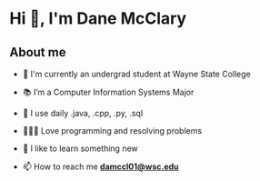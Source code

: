# Hi 👋, I'm Dane McClary
## About me

- 🏦 I'm currently an undergrad student at Wayne State College

- 📚 I’m a Computer Information Systems Major

- 🤔 I use daily .java, .cpp, .py, .sql

- 👨🏻‍💻 Love programming and resolving problems

- 🧠 I like to learn something new

- 📫 How to reach me **damccl01@wsc.edu**




